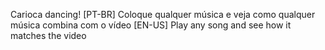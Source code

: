 Carioca dancing!
[PT-BR] Coloque qualquer música e veja como qualquer música combina com o vídeo
[EN-US] Play any song and see how it matches the video
